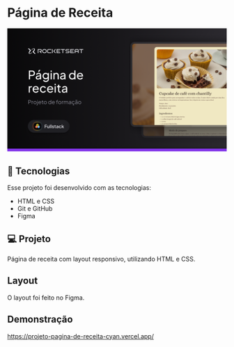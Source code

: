 <h1 >Página de Receita</h1>

<img src='/assets/Thumbnail.png'>

## :rocket: Tecnologias
Esse projeto foi desenvolvido com as tecnologias:
<ul>
<li>HTML e CSS</li>
<li>Git e GitHub</li>
<li>Figma</li>
</ul>

## :computer: Projeto

Página de receita com layout responsivo, utilizando HTML e CSS.

## Layout
O layout foi feito no Figma.

## Demonstração
https://projeto-pagina-de-receita-cyan.vercel.app/
